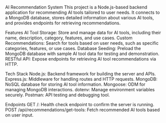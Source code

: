 AI Recommendation System
This project is a Node.js-based backend application for recommending AI tools tailored to user needs. It connects to a MongoDB database, stores detailed information about various AI tools, and provides endpoints for retrieving recommendations.

Features
AI Tool Storage: Store and manage data for AI tools, including their name, description, category, features, and use cases.
Custom Recommendations: Search for tools based on user needs, such as specific categories, features, or use cases.
Database Seeding: Preload the MongoDB database with sample AI tool data for testing and demonstration.
RESTful API: Expose endpoints for retrieving AI tool recommendations via HTTP.

Tech Stack
Node.js: Backend framework for building the server and APIs.
Express.js: Middleware for handling routes and HTTP requests.
MongoDB: NoSQL database for storing AI tool information.
Mongoose: ODM for managing MongoDB interactions.
dotenv: Manage environment variables securely.
Postman: API testing and debugging tool.

Endpoints
GET /: Health check endpoint to confirm the server is running.
POST /api/recommendations/get-tools: Fetch recommended AI tools based on user input.
